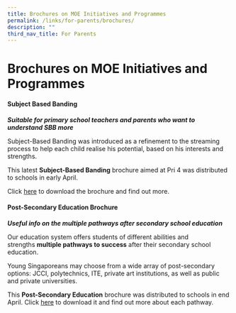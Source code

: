 ```yaml
---
title: Brochures on MOE Initiatives and Programmes
permalink: /links/for-parents/brochures/
description: ""
third_nav_title: For Parents
---
```

Brochures on MOE Initiatives and Programmes
===========================================

#### Subject Based Banding
_**Suitable for primary school teachers and parents who want to understand SBB more**_

Subject-Based Banding was introduced as a refinement to the streaming process to help each child realise his potential, based on his interests and strengths.

This latest **Subject-Based Banding** brochure aimed at Pri 4 was distributed to schools in early April.

Click [here](http://www.moe.gov.sg/education/primary/files/subject-based-banding.pdf) to download the brochure and find out more.

#### Post-Secondary Education Brochure
_**Useful info on the multiple pathways after secondary school education**_

Our education system offers students of different abilities and strengths **multiple pathways to success** after their secondary school education.

Young Singaporeans may choose from a wide array of post-secondary options: JCCI, polytechnics, ITE, private art institutions, as well as public and private universities.

This **Post-Secondary Education** brochure was distributed to schools in end April. Click [here](http://www.moe.gov.sg/education/post-secondary/files/post-secondary-brochure.pdf) to download it and find out more about each pathway.